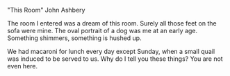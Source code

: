 "This Room"
John Ashbery


The room I entered was a dream of this room.
Surely all those feet on the sofa were mine.
The oval portrait
of a dog was me at an early age.
Something shimmers, something is hushed up.

We had macaroni for lunch every day
except Sunday, when a small quail was induced
to be served to us. Why do I tell you these things?
You are not even here.
